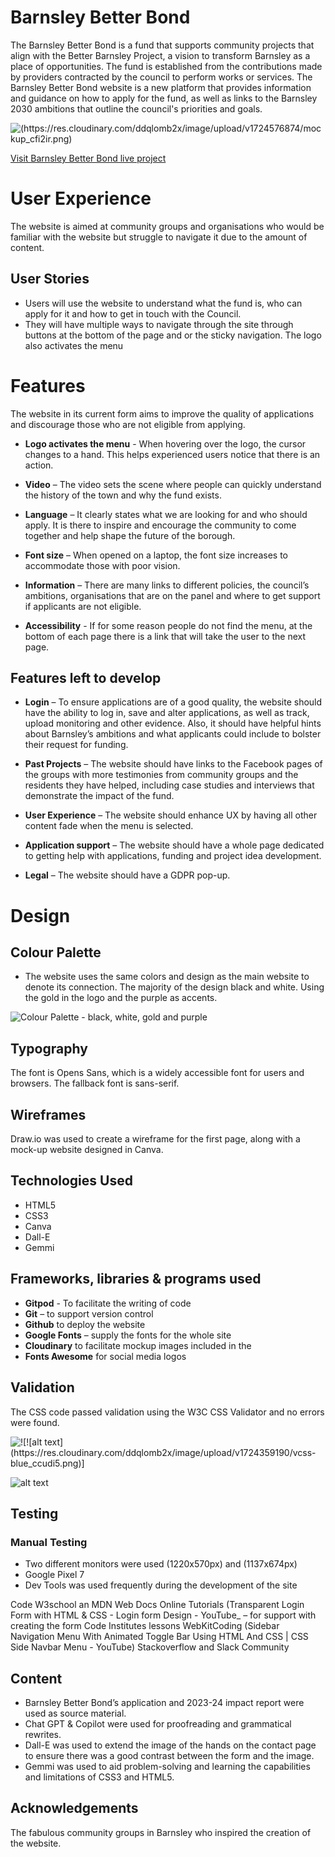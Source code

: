 # Barnsley Better Bond
The Barnsley Better Bond is a fund that supports community projects that align with the Better Barnsley Project, a vision to transform Barnsley as a place of opportunities. The fund is established from the contributions made by providers contracted by the council to perform works or services. The Barnsley Better Bond website is a new platform that provides information and guidance on how to apply for the fund, as well as links to the Barnsley 2030 ambitions that outline the council's priorities and goals.

![(https://res.cloudinary.com/ddqlomb2x/image/upload/v1724576874/mockup_cfi2ir.png)](https://res.cloudinary.com/ddqlomb2x/image/upload/v1724576874/mockup_cfi2ir.png)

[Visit Barnsley Better Bond live project](https://kash-dotcom.github.io/better_barnsley_bonds/)

# User Experience
The website is aimed at community groups and organisations who would be familiar with the website but struggle to navigate it due to the amount of content. 
## User Stories
* Users will use the website to understand what the fund is, who can apply for it and how to get in touch with the Council.
* They will have multiple ways to navigate through the site through buttons at the bottom of the page and or the sticky navigation.
The logo also activates the menu

# Features
The website in its current form aims to improve the quality of applications and discourage those who are not eligible from applying.

* **Logo activates the menu** - When hovering over the logo, the cursor changes to a hand. This helps experienced users notice that there is an action.

* **Video** – The video sets the scene where people can quickly understand the history of the town and why the fund exists.

* **Language** – It clearly states what we are looking for and who should apply. It is there to inspire and encourage the community to come together and help shape the future of the borough. 

* **Font size** – When opened on a laptop, the font size increases to accommodate those with poor vision.

* **Information** – There are many links to different policies, the council’s ambitions, organisations that are on the panel and where to get support if applicants are not eligible.

* **Accessibility** - If for some reason people do not find the menu, at the bottom of each page there is a link that will take the user to the next page.

## Features left to develop
* **Login** – To ensure applications are of a good quality, the website should have the ability to log in, save and alter applications, as well as track, upload monitoring and other evidence. Also, it should have helpful hints about Barnsley’s ambitions and what applicants could include to bolster their request for funding.

* **Past Projects** – The website should have links to the Facebook pages of the groups with more testimonies from community groups and the residents they have helped, including case studies and interviews that demonstrate the impact of the fund.

* **User Experience** – The website should enhance UX by having all other content fade when the menu is selected.

* **Application support** – The website should have a whole page dedicated to getting help with applications, funding and project idea development.

* **Legal** – The website should have a GDPR pop-up.

# Design

## Colour Palette
* The website uses the same colors and design as the main website to denote its connection. The majority of the design black and white. Using the gold in the logo and the purple as accents. 

![Colour Palette - black, white, gold and purple][Colour Palette]

[Colour Palette]: https://res.cloudinary.com/ddqlomb2x/image/upload/v1723929309/bbb_colour_palette_qtugvw.png

## Typography
The font is Opens Sans, which is a widely accessible font for users and browsers. The fallback font is sans-serif.

## Wireframes
Draw.io was used to create a wireframe for the first page, along with a mock-up website designed in Canva.

## Technologies Used
* HTML5
* CSS3
* Canva
* Dall-E
* Gemmi 

## Frameworks, libraries & programs used

* **Gitpod** - To facilitate the writing of code
* **Git** – to support version control
* **Github** to deploy the website
* **Google Fonts** – supply the fonts for the whole site 
* **Cloudinary** to facilitate mockup images included in the 
* **Fonts Awesome** for social media logos



## Validation

The CSS code passed validation using the W3C CSS Validator and no errors were found.

![!\[!\[alt text\](https://res.cloudinary.com/ddqlomb2x/image/upload/v1724359190/vcss-blue_ccudi5.png)\]](https://res.cloudinary.com/ddqlomb2x/image/upload/v1724359190/vcss-blue_ccudi5.png)

![alt text](https://res.cloudinary.com/ddqlomb2x/image/upload/v1724359190/vcss_xqav6s.png)

## Testing 
### Manual Testing
* Two different monitors were used (1220x570px) and (1137x674px)
* Google Pixel 7
* Dev Tools was used frequently during the development of the site

Code
W3school an MDN Web Docs
Online Tutorials (Transparent Login Form with HTML & CSS - Login form Design - YouTube_ – for support with creating the form
Code Institutes lessons
WebKitCoding (Sidebar Navigation Menu With Animated Toggle Bar Using HTML And CSS | CSS Side Navbar Menu - YouTube)
Stackoverflow and Slack Community 

## Content
* Barnsley Better Bond’s application and 2023-24 impact report were used as source material.
* Chat GPT & Copilot were used for proofreading and grammatical rewrites.
* Dall-E was used to extend the image of the hands on the contact page to ensure there was a good contrast between the form and the image. 
* Gemmi was used to aid problem-solving and learning the capabilities and limitations of CSS3 and HTML5.  

## Acknowledgements
The fabulous community groups in Barnsley who inspired the creation of the website. 



